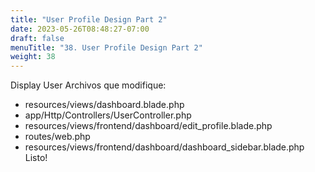 ```yaml
---
title: "User Profile Design Part 2"
date: 2023-05-26T08:48:27-07:00
draft: false    
menuTitle: "38. User Profile Design Part 2"
weight: 38
---
```

Display User
Archivos que modifique:
- resources/views/dashboard.blade.php
- app/Http/Controllers/UserController.php
- resources/views/frontend/dashboard/edit_profile.blade.php
- routes/web.php
- resources/views/frontend/dashboard/dashboard_sidebar.blade.php
Listo!

